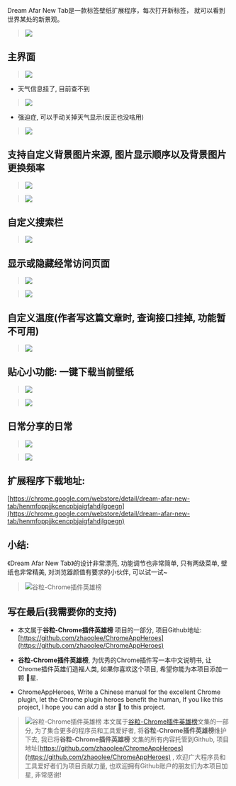 Dream Afar New Tab是一款标签壁纸扩展程序，每次打开新标签， 就可以看到世界某处的新景观。

> ![](https://upload-images.jianshu.io/upload_images/3203841-67ece30e120585fb.gif?imageMogr2/auto-orient/strip)


## 主界面

> ![](https://upload-images.jianshu.io/upload_images/3203841-ceba347a59ba7972.png?imageMogr2/auto-orient/strip%7CimageView2/2/w/1240)

- 天气信息挂了, 目前查不到

> ![](https://upload-images.jianshu.io/upload_images/3203841-b25d5be5042cdbb2.png?imageMogr2/auto-orient/strip%7CimageView2/2/w/1240)

- 强迫症, 可以手动关掉天气显示(反正也没啥用)
> ![](https://upload-images.jianshu.io/upload_images/3203841-5a350bcdfe084a2d.gif?imageMogr2/auto-orient/strip)


## 支持自定义背景图片来源, 图片显示顺序以及背景图片更换频率
> ![](https://upload-images.jianshu.io/upload_images/3203841-956e6f197c4ef81a.gif?imageMogr2/auto-orient/strip)

> ![](https://upload-images.jianshu.io/upload_images/3203841-766e1d471f9068d0.png?imageMogr2/auto-orient/strip%7CimageView2/2/w/1240)

## 自定义搜索栏

> ![](https://upload-images.jianshu.io/upload_images/3203841-a07ae5d43b25b577.gif?imageMogr2/auto-orient/strip)

## 显示或隐藏经常访问页面

> ![](https://upload-images.jianshu.io/upload_images/3203841-2c11a117a1afd267.png?imageMogr2/auto-orient/strip%7CimageView2/2/w/1240)

> ![](https://upload-images.jianshu.io/upload_images/3203841-c42eb3b956ad0170.png?imageMogr2/auto-orient/strip%7CimageView2/2/w/1240)

## 自定义温度(作者写这篇文章时, 查询接口挂掉, 功能暂不可用)

> ![](https://upload-images.jianshu.io/upload_images/3203841-c36e14ce03ef4a12.png?imageMogr2/auto-orient/strip%7CimageView2/2/w/1240)

## 贴心小功能: 一键下载当前壁纸

> ![](https://upload-images.jianshu.io/upload_images/3203841-afe4703d530d99ad.gif?imageMogr2/auto-orient/strip)

> ![](https://upload-images.jianshu.io/upload_images/3203841-8ad7a09025790eae.jpg?imageMogr2/auto-orient/strip%7CimageView2/2/w/1240)

## 日常分享的日常

> ![](https://upload-images.jianshu.io/upload_images/3203841-d7757c8a9e4155a8.png?imageMogr2/auto-orient/strip%7CimageView2/2/w/1240)

> ![](https://upload-images.jianshu.io/upload_images/3203841-3e76a809dd81650a.png?imageMogr2/auto-orient/strip%7CimageView2/2/w/1240)



## 扩展程序下载地址:
[https://chrome.google.com/webstore/detail/dream-afar-new-tab/henmfoppjjkcencpbjaigfahdjlgpegn](https://chrome.google.com/webstore/detail/dream-afar-new-tab/henmfoppjjkcencpbjaigfahdjlgpegn)

## 小结:

《Dream Afar New Tab》的设计非常漂亮, 功能调节也非常简单, 只有两级菜单, 壁纸也非常精美, 对浏览器颜值有要求的小伙伴, 可以试一试~

> ![谷粒-Chrome插件英雄榜](https://upload-images.jianshu.io/upload_images/3203841-4f0b239a3bb43be8.jpg)


## 写在最后(我需要你的支持)

- 本文属于**谷粒-Chrome插件英雄榜** 项目的一部分, 项目Github地址: [https://github.com/zhaoolee/ChromeAppHeroes](https://github.com/zhaoolee/ChromeAppHeroes)

- **谷粒-Chrome插件英雄榜**, 为优秀的Chrome插件写一本中文说明书, 让Chrome插件英雄们造福人类, 如果你喜欢这个项目, 希望你能为本项目添加一颗 🌟星.

- ChromeAppHeroes, Write a Chinese manual for the excellent Chrome plugin, let the Chrome plugin heroes benefit the human, If you like this project, I hope you can add a star 🌟 to this project.
> ![谷粒-Chrome插件英雄榜](https://upload-images.jianshu.io/upload_images/3203841-4f0b239a3bb43be8.jpg)
本文属于[谷粒-Chrome插件英雄榜](https://www.jianshu.com/nb/27879124)文集的一部分, 为了集合更多的程序员和工具爱好者, 将**谷粒-Chrome插件英雄榜**维护下去, 我已将**谷粒-Chrome插件英雄榜** 文集的所有内容托管到Github, 项目地址[https://github.com/zhaoolee/ChromeAppHeroes](https://github.com/zhaoolee/ChromeAppHeroes) , 欢迎广大程序员和工具爱好者们为项目贡献力量, 也欢迎拥有Github账户的朋友们为本项目加星, 非常感谢!


